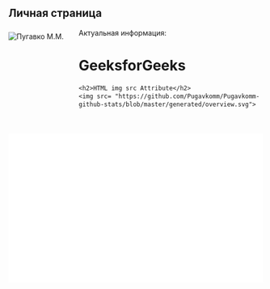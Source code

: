 <html>
 <head>
  <meta charset="utf-8">
  <title>Обтекание</title>
  <style>
   .leftimg {
    float:left; /* Выравнивание по левому краю */
    margin: 7px 7px 7px 0; /* Отступы вокруг картинки */
   }
   .rightimg  {
    float: right; /* Выравнивание по правому краю  */ 
    margin: 7px 0 7px 7px; /* Отступы вокруг картинки */
   }
  </style>
 </head>
 <body>
  <h2>Личная страница</h2>
  <p><img src="__media/my_photo.jpg" alt="Пугавко М.М." width="132" height="194" class="leftimg">
Актуальная информация:

<head>
    <title>
        HTML img src Attribute
    </title>
</head>
  
<body>
    <h1>GeeksforGeeks</h1>
  
    <h2>HTML img src Attribute</h2>
    <img src= "https://github.com/Pugavkomm/Pugavkomm-github-stats/blob/master/generated/overview.svg">
</body>

![image](https://github.com/Pugavkomm/Pugavkomm-github-stats/blob/master/generated/overview.svg)


</html>
